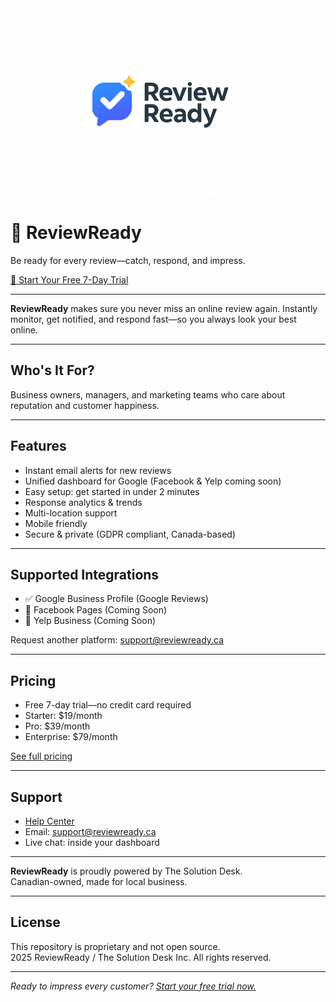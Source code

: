 <div align="center">
  <img src="Review-Ready-logo.png" alt="ReviewReady" width="300" />
</div>

# 🚐 ReviewReady

Be ready for every review—catch, respond, and impress.

[🚀 Start Your Free 7-Day Trial](https://reviewready.ca)

---

**ReviewReady** makes sure you never miss an online review again. Instantly monitor, get notified, and respond fast—so you always look your best online.

---

## Who's It For?

Business owners, managers, and marketing teams who care about reputation and customer happiness.

---

## Features

- Instant email alerts for new reviews
- Unified dashboard for Google (Facebook & Yelp coming soon)
- Easy setup: get started in under 2 minutes
- Response analytics & trends
- Multi-location support
- Mobile friendly
- Secure & private (GDPR compliant, Canada-based)

---

## Supported Integrations

- ✅ Google Business Profile (Google Reviews)
- 🔄 Facebook Pages (Coming Soon)
- 🔄 Yelp Business (Coming Soon)

Request another platform: [support@reviewready.ca](mailto:support@reviewready.ca)

---

## Pricing

- Free 7-day trial—no credit card required
- Starter: $19/month
- Pro: $39/month
- Enterprise: $79/month

[See full pricing](https://reviewready.ca/pricing)

---

## Support

- [Help Center](https://reviewready.ca/help)
- Email: support@reviewready.ca
- Live chat: inside your dashboard

---

**ReviewReady** is proudly powered by The Solution Desk.  
Canadian-owned, made for local business.

---

## License

This repository is proprietary and not open source.  
 2025 ReviewReady / The Solution Desk Inc. All rights reserved.

---

*Ready to impress every customer? [Start your free trial now.](https://reviewready.ca)*
